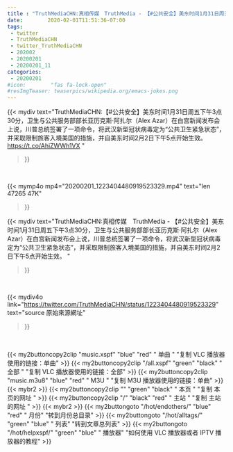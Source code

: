 ```yaml
---
title : "TruthMediaCHN:真相传媒　TruthMedia - 【#公共安全】美东时间1月31日周五下午3点30分，卫生与公共服务部部长亚历克斯·阿扎尔（Alex Azar）在白宫新闻发布会上说，川普总统签署了一项命令，将武汉新型冠状病毒定为“公共卫生紧急状态”，并采取限制旅客入境美国的措施，并自美东时间2月2日下午5点开始生效。 "
date:        2020-02-01T11:51:36-07:00
tags:
 - twitter
 - TruthMediaCHN
 - twitter_TruthMediaCHN
 - 202002
 - 20200201
 - 20200201_11
categories:
 - 20200201
#icon:        "fas fa-lock-open"
#resImgTeaser: teaserpics/wikipedia.org/emacs-jokes.png
---
```


{{< mydiv text="TruthMediaCHN:【#公共安全】美东时间1月31日周五下午3点30分，卫生与公共服务部部长亚历克斯·阿扎尔（Alex Azar）在白宫新闻发布会上说，川普总统签署了一项命令，将武汉新型冠状病毒定为“公共卫生紧急状态”，并采取限制旅客入境美国的措施，并自美东时间2月2日下午5点开始生效。 https://t.co/AhiZWWh1VX "
>}}
<br>


{{< mymp4o mp4="20200201_1223404480919523329.mp4"
text="len 47265    47K"
>}}


{{< mydiv text="TruthMediaCHN:真相传媒　TruthMedia - 【#公共安全】美东时间1月31日周五下午3点30分，卫生与公共服务部部长亚历克斯·阿扎尔（Alex Azar）在白宫新闻发布会上说，川普总统签署了一项命令，将武汉新型冠状病毒定为“公共卫生紧急状态”，并采取限制旅客入境美国的措施，并自美东时间2月2日下午5点开始生效。 "
>}}
<br>

{{< mydiv4o link="https://twitter.com/TruthMediaCHN/status/1223404480919523329"
text="source 原始來源網址"
>}}


<br>



{{< my2buttoncopy2clip "music.xspf"        "blue"   "red"    " 单曲 "  "复制 VLC 播放器使用的链接：单曲" >}} {{< my2buttoncopy2clip "/all.xspf"         "green"  "black"  " 全部 "  "复制 VLC 播放器使用的链接：全部" >}} {{< my2buttoncopy2clip "music.m3u8"        "blue"   "red"    " M3U  "    "复制 M3U 播放器使用的链接：单曲" >}} {{< mybr2 >}} {{< my2buttoncopy2clip ""                  "green"  "black"  " 本页 "    "复制 本页的网址 " >}} {{< my2buttoncopy2clip "/"                 "black"  "red"    " 主站 "    "复制 主站的网址 " >}} {{< mybr2 >}} {{< my2buttongoto      "/hot/endothers/"   "blue"   "red"    " 月份"   "转到月份总目录" >}} {{< my2buttongoto      "/hot/alltags/"     "green"  "blue"   " 列表"   "转到文章总列表" >}} {{< my2buttongoto      "/hot/helpxspf/"    "green"  "blue"   " 播放器" "如何使用 VLC 播放器或者 IPTV 播放器的教程" >}} 
